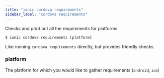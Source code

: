```yaml
---
title: "ionic cordova requirements"
sidebar_label: "cordova requirements"
---
```





Checks and print out all the requirements for platforms

```shell
$ ionic cordova requirements [platform]
```

Like running `cordova requirements` directly, but provides friendly checks.

### platform
The platform for which you would like to gather requirements (`android`, `ios`)


